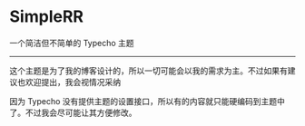 # SimpleRR
一个简洁但不简单的 Typecho 主题

---


这个主题是为了我的博客设计的，所以一切可能会以我的需求为主。不过如果有建议也欢迎提出，我会视情况采纳  

因为 Typecho 没有提供主题的设置接口，所以有的内容就只能硬编码到主题中了。不过我会尽可能让其方便修改。  